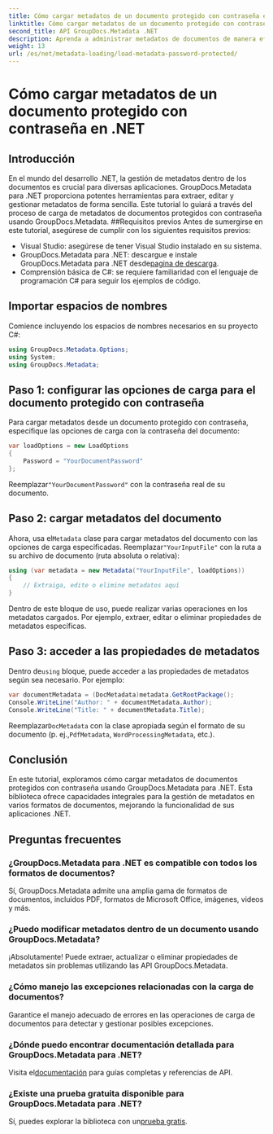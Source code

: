 ```yaml
---
title: Cómo cargar metadatos de un documento protegido con contraseña en .NET
linktitle: Cómo cargar metadatos de un documento protegido con contraseña en .NET
second_title: API GroupDocs.Metadata .NET
description: Aprenda a administrar metadatos de documentos de manera eficiente con GroupDocs.Metadata para .NET. Extraiga, edite y maneje metadatos sin problemas en sus aplicaciones .NET.
weight: 13
url: /es/net/metadata-loading/load-metadata-password-protected/
---
```


# Cómo cargar metadatos de un documento protegido con contraseña en .NET

## Introducción
En el mundo del desarrollo .NET, la gestión de metadatos dentro de los documentos es crucial para diversas aplicaciones. GroupDocs.Metadata para .NET proporciona potentes herramientas para extraer, editar y gestionar metadatos de forma sencilla. Este tutorial lo guiará a través del proceso de carga de metadatos de documentos protegidos con contraseña usando GroupDocs.Metadata.
##Requisitos previos
Antes de sumergirse en este tutorial, asegúrese de cumplir con los siguientes requisitos previos:
- Visual Studio: asegúrese de tener Visual Studio instalado en su sistema.
-  GroupDocs.Metadata para .NET: descargue e instale GroupDocs.Metadata para .NET desde[pagina de descarga](https://releases.groupdocs.com/metadata/net/).
- Comprensión básica de C#: se requiere familiaridad con el lenguaje de programación C# para seguir los ejemplos de código.

## Importar espacios de nombres
Comience incluyendo los espacios de nombres necesarios en su proyecto C#:
```csharp
using GroupDocs.Metadata.Options;
using System;
using GroupDocs.Metadata;
```
## Paso 1: configurar las opciones de carga para el documento protegido con contraseña
Para cargar metadatos desde un documento protegido con contraseña, especifique las opciones de carga con la contraseña del documento:
```csharp
var loadOptions = new LoadOptions
{
    Password = "YourDocumentPassword"
};
```
 Reemplazar`"YourDocumentPassword"` con la contraseña real de su documento.
## Paso 2: cargar metadatos del documento
 Ahora, usa el`Metadata` clase para cargar metadatos del documento con las opciones de carga especificadas. Reemplazar`"YourInputFile"` con la ruta a su archivo de documento (ruta absoluta o relativa):
```csharp
using (var metadata = new Metadata("YourInputFile", loadOptions))
{
    // Extraiga, edite o elimine metadatos aquí
}
```
Dentro de este bloque de uso, puede realizar varias operaciones en los metadatos cargados. Por ejemplo, extraer, editar o eliminar propiedades de metadatos específicas.
## Paso 3: acceder a las propiedades de metadatos
 Dentro de`using` bloque, puede acceder a las propiedades de metadatos según sea necesario. Por ejemplo:
```csharp
var documentMetadata = (DocMetadata)metadata.GetRootPackage();
Console.WriteLine("Author: " + documentMetadata.Author);
Console.WriteLine("Title: " + documentMetadata.Title);
```
 Reemplazar`DocMetadata` con la clase apropiada según el formato de su documento (p. ej.,`PdfMetadata`, `WordProcessingMetadata`, etc.).

## Conclusión
En este tutorial, exploramos cómo cargar metadatos de documentos protegidos con contraseña usando GroupDocs.Metadata para .NET. Esta biblioteca ofrece capacidades integrales para la gestión de metadatos en varios formatos de documentos, mejorando la funcionalidad de sus aplicaciones .NET.

## Preguntas frecuentes
### ¿GroupDocs.Metadata para .NET es compatible con todos los formatos de documentos?
Sí, GroupDocs.Metadata admite una amplia gama de formatos de documentos, incluidos PDF, formatos de Microsoft Office, imágenes, videos y más.
### ¿Puedo modificar metadatos dentro de un documento usando GroupDocs.Metadata?
¡Absolutamente! Puede extraer, actualizar o eliminar propiedades de metadatos sin problemas utilizando las API GroupDocs.Metadata.
### ¿Cómo manejo las excepciones relacionadas con la carga de documentos?
Garantice el manejo adecuado de errores en las operaciones de carga de documentos para detectar y gestionar posibles excepciones.
### ¿Dónde puedo encontrar documentación detallada para GroupDocs.Metadata para .NET?
 Visita el[documentación](https://tutorials.groupdocs.com/metadata/net/) para guías completas y referencias de API.
### ¿Existe una prueba gratuita disponible para GroupDocs.Metadata para .NET?
 Sí, puedes explorar la biblioteca con un[prueba gratis](https://releases.groupdocs.com/).